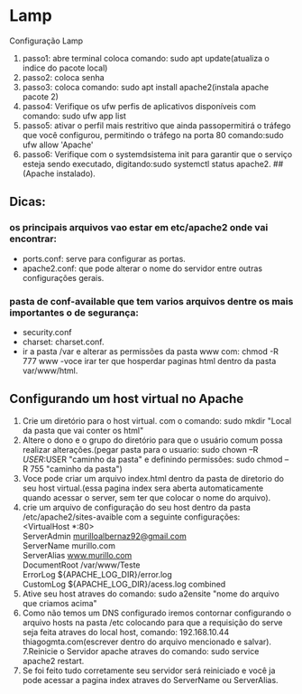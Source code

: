 # Lamp
Configuração Lamp
1. passo1: abre terminal coloca comando: sudo apt update(atualiza o indice do pacote local) 
2. passo2: coloca senha
3. passo3: coloca comando: sudo apt install apache2(instala apache pacote 2)
4. passo4: Verifique os ufw perfis de aplicativos disponíveis com comando: sudo ufw app list
5. passo5: ativar o perfil mais restritivo que ainda passopermitirá o tráfego que você configurou, permitindo o tráfego na porta 80 comando:sudo ufw allow 'Apache'
6. passo6: Verifique com o systemdsistema init para garantir que o serviço esteja sendo executado, digitando:sudo systemctl status apache2. ##(Apache instalado).
## Dicas:
### os principais arquivos vao estar em etc/apache2 onde vai encontrar: 
- ports.conf: serve para configurar as portas. 
- apache2.conf: que pode alterar o nome do servidor entre outras configurações gerais.
### pasta de conf-available que tem varios arquivos dentre os mais importantes o de segurança:  
- security.conf  
- charset: charset.conf. 
- ir a pasta /var e alterar as permissões da pasta www com: chmod -R 777 www
-voce irar ter que hosperdar paginas html dentro da pasta var/www/html.
## Configurando um host virtual no Apache
1. Crie um diretório para o host virtual. com o comando: sudo mkdir "Local da pasta que vai conter os html"
2.  Altere o dono e o grupo do diretório para que o usuário comum possa realizar alterações.(pegar pasta para o usuario: sudo chown –R $USER:$USER "caminho da pasta" e definindo permissões: sudo chmod –R 755 "caminho da pasta")
3. Voce pode criar um arquivo index.html dentro da pasta de diretorio do seu host virtual.(essa pagina index sera aberta automaticamente quando acessar o server, sem ter que colocar o nome do arquivo).
4. crie um arquivo de configuração do seu host dentro da pasta /etc/apache2/sites-avaible com a seguinte configurações:</br>
    <VirtualHost *:80>  
      ServerAdmin murilloalbernaz92@gmail.com  
      ServerName murillo.com  
      ServerAlias www.murillo.com  
      DocumentRoot /var/www/Teste  
      ErrorLog ${APACHE_LOG_DIR}/error.log  
      CustomLog ${APACHE_LOG_DIR}/acess.log combined  
    </VirtualHost>
5. Ative seu host atraves do comando: sudo a2ensite "nome do arquivo que criamos acima"
6. Como não temos um DNS configurado iremos contornar configurando o arquivo hosts na pasta /etc colocando para que a requisição do serve seja feita atraves do local host, comando: 192.168.10.44 thiagogmta.com(escrever dentro do arquivo mencionado e salvar).
7.Reinicie o Servidor apache atraves do comando: sudo service apache2 restart.
8. Se foi feito tudo corretamente seu servidor será reiniciado e você ja pode acessar a pagina index atraves do ServerName ou ServerAlias.

